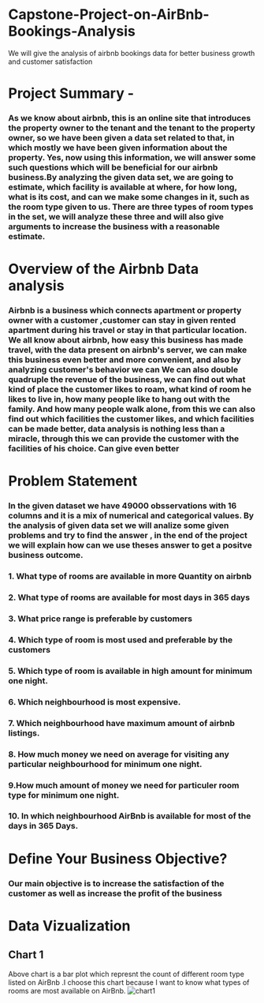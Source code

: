 # Capstone-Project-on-AirBnb-Bookings-Analysis
We will give the analysis of airbnb bookings data for better business growth and customer satisfaction


# Project Summary -
### As we know about airbnb, this is an online site that introduces the property owner to the tenant and the tenant to the property owner, so we have been given a data set related to that, in which mostly we have been given information about the property. Yes, now using this information, we will answer some such questions which will be beneficial for our airbnb business.By analyzing the given data set, we are going to estimate, which facility is available at where, for how long, what is its cost, and can we make some changes in it, such as the room type given to us. There are three types of room types in the set, we will analyze these three and will also give arguments to increase the business with a reasonable estimate.

# Overview of the Airbnb Data analysis
### Airbnb is a business which connects apartment or property owner with a customer ,customer can stay in given rented apartment during his travel or stay in that particular location. We all know about airbnb, how easy this business has made travel, with the data present on airbnb's server, we can make this business even better and more convenient, and also by analyzing customer's behavior we can We can also double quadruple the revenue of the business, we can find out what kind of place the customer likes to roam, what kind of room he likes to live in, how many people like to hang out with the family. And how many people walk alone, from this we can also find out which facilities the customer likes, and which facilities can be made better, data analysis is nothing less than a miracle, through this we can provide the customer with the facilities of his choice. Can give even better​

# Problem Statement
### In the given dataset we have 49000 obsservations with 16 columns and it is a mix of numerical and categorical values. By the analysis of given data set we will analize some given problems and try to find the answer , in the end of the project we will explain how can we use theses answer to get a positve business outcome.

### 1. What type of rooms are available in more Quantity on airbnb​

### 2. What type of rooms are available for most days in 365 days​

### 3. What price range is preferable by customers​

### 4. Which type of room is most used and preferable by the customers​

### 5. Which type of room is available in high amount for minimum one night.​

### 6. Which neighbourhood is most expensive.​

### 7. Which neighbourhood have maximum amount of airbnb listings.​

### 8. How much money we need on average for visiting any particular neighbourhood for minimum one night.​

### 9.How much amount of money we need for particuler room type for minimum one night.

### 10. In which neighbourhood AirBnb is available for most of the days in 365 Days.

# Define Your Business Objective?
### Our main objective is to increase the satisfaction of the customer as well as increase the profit of the business

# Data Vizualization

## Chart 1
Above chart is a bar plot which represnt the count of different room type listed on AirBnb .I choose this chart because I want to know what types of rooms are most available on AirBnb.
![chart1](https://user-images.githubusercontent.com/125486967/219509871-8706e308-222f-4578-a9ef-7e3e820e4e8f.PNG)
